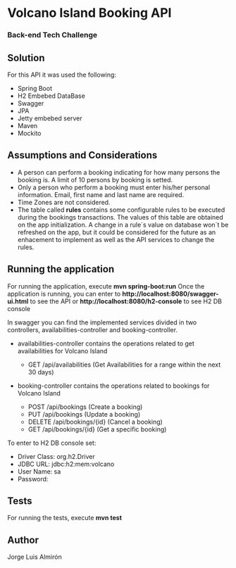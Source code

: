 # Volcano Island Booking API
### Back-end Tech Challenge

## Solution
For this API it was used the following: 
- Spring Boot
- H2 Embebed DataBase
- Swagger 
- JPA
- Jetty embebed server
- Maven
- Mockito

## Assumptions and Considerations

* A person can perform a booking indicating for how many persons the booking is. A limit of 10 persons by booking is setted.
* Only a person who perform a booking must enter his/her personal information. Email, first name and last name are required.
* Time Zones are not considered.
* The table called **rules** contains some configurable rules to be executed during the bookings transactions. The values of this table are obtained on the app initialization. A change in a rule´s value on database won´t be refreshed on the app, but it could be considered for the future as an enhacement to implement as well as the API services to change the rules. 

## Running the application

For running the application, execute **mvn spring-boot:run**
Once the application is running, you can enter to **http://localhost:8080/swagger-ui.html** to see the API or **http://localhost:8080/h2-console** to see H2 DB console

In swagger you can find the implemented services divided in two controllers, availabilities-controller and booking-controller.

* availabilities-controller contains the operations related to get availabilities for Volcano Island
  * GET /api/availabilities (Get Availabilities for a range within the next 30 days)

* booking-controller contains the operations related to bookings for Volcano Island
  * POST /api/bookings (Create a booking)
  * PUT /api/bookings (Update a booking)
  * DELETE /api/bookings/{id} (Cancel a booking)
  * GET /api/bookings/{id} (Get a specific booking)

To enter to H2 DB console set:

- Driver Class: org.h2.Driver
- JDBC URL: jdbc:h2:mem:volcano
- User Name: sa
- Password: 

## Tests

For running the tests, execute **mvn test**

## Author
Jorge Luis Almirón


